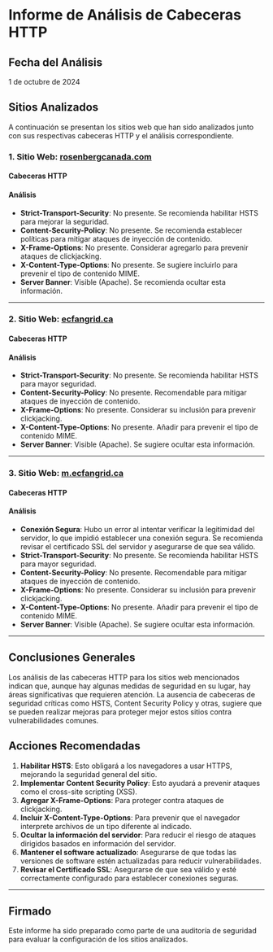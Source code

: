 # Informe de Análisis de Cabeceras HTTP

## Fecha del Análisis
1 de octubre de 2024

## Sitios Analizados
A continuación se presentan los sitios web que han sido analizados junto con sus respectivas cabeceras HTTP y el análisis correspondiente.

### 1. Sitio Web: [rosenbergcanada.com](https://rosenbergcanada.com)
#### Cabeceras HTTP

#### Análisis
- **Strict-Transport-Security**: No presente. Se recomienda habilitar HSTS para mejorar la seguridad.
- **Content-Security-Policy**: No presente. Se recomienda establecer políticas para mitigar ataques de inyección de contenido.
- **X-Frame-Options**: No presente. Considerar agregarlo para prevenir ataques de clickjacking.
- **X-Content-Type-Options**: No presente. Se sugiere incluirlo para prevenir el tipo de contenido MIME.
- **Server Banner**: Visible (Apache). Se recomienda ocultar esta información.

---

### 2. Sitio Web: [ecfangrid.ca](https://ecfangrid.ca)
#### Cabeceras HTTP

#### Análisis
- **Strict-Transport-Security**: No presente. Se recomienda habilitar HSTS para mayor seguridad.
- **Content-Security-Policy**: No presente. Recomendable para mitigar ataques de inyección de contenido.
- **X-Frame-Options**: No presente. Considerar su inclusión para prevenir clickjacking.
- **X-Content-Type-Options**: No presente. Añadir para prevenir el tipo de contenido MIME.
- **Server Banner**: Visible (Apache). Se sugiere ocultar esta información.

---

### 3. Sitio Web: [m.ecfangrid.ca](https://m.ecfangrid.ca)
#### Cabeceras HTTP

#### Análisis
- **Conexión Segura**: Hubo un error al intentar verificar la legitimidad del servidor, lo que impidió establecer una conexión segura. Se recomienda revisar el certificado SSL del servidor y asegurarse de que sea válido.
- **Strict-Transport-Security**: No presente. Se recomienda habilitar HSTS para mayor seguridad.
- **Content-Security-Policy**: No presente. Recomendable para mitigar ataques de inyección de contenido.
- **X-Frame-Options**: No presente. Considerar su inclusión para prevenir clickjacking.
- **X-Content-Type-Options**: No presente. Añadir para prevenir el tipo de contenido MIME.
- **Server Banner**: Visible (Apache). Se sugiere ocultar esta información.

---

## Conclusiones Generales
Los análisis de las cabeceras HTTP para los sitios web mencionados indican que, aunque hay algunas medidas de seguridad en su lugar, hay áreas significativas que requieren atención. La ausencia de cabeceras de seguridad críticas como HSTS, Content Security Policy y otras, sugiere que se pueden realizar mejoras para proteger mejor estos sitios contra vulnerabilidades comunes.

## Acciones Recomendadas
1. **Habilitar HSTS**: Esto obligará a los navegadores a usar HTTPS, mejorando la seguridad general del sitio.
2. **Implementar Content Security Policy**: Esto ayudará a prevenir ataques como el cross-site scripting (XSS).
3. **Agregar X-Frame-Options**: Para proteger contra ataques de clickjacking.
4. **Incluir X-Content-Type-Options**: Para prevenir que el navegador interprete archivos de un tipo diferente al indicado.
5. **Ocultar la información del servidor**: Para reducir el riesgo de ataques dirigidos basados en información del servidor.
6. **Mantener el software actualizado**: Asegurarse de que todas las versiones de software estén actualizadas para reducir vulnerabilidades.
7. **Revisar el Certificado SSL**: Asegurarse de que sea válido y esté correctamente configurado para establecer conexiones seguras.

---

## Firmado
Este informe ha sido preparado como parte de una auditoría de seguridad para evaluar la configuración de los sitios analizados.

